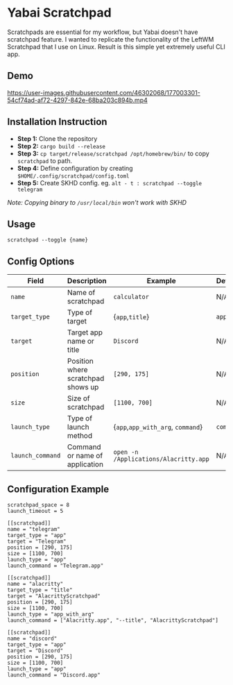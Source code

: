 # Yabai Scratchpad
Scratchpads are essential for my workflow, but Yabai doesn't have scratchpad feature. I wanted to replicate the functionality of the LeftWM Scratchpad that I use on Linux. Result is this simple yet extremely useful CLI app.

## Demo
https://user-images.githubusercontent.com/46302068/177003301-54cf74ad-af72-4297-842e-68ba203c894b.mp4 

## Installation Instruction
* **Step 1:** Clone the repository
* **Step 2:** `cargo build --release`
* **Step 3:** `cp target/release/scratchpad /opt/homebrew/bin/` to copy `scratchpad` to path.
* **Step 4:** Define configuration by creating `$HOME/.config/scratchpad/config.toml`
* **Step 5:** Create SKHD config. eg. `alt - t : scratchpad --toggle telegram`

*Note: Copying binary to `/usr/local/bin` won't work with SKHD*

## Usage
```
scratchpad --toggle {name}
```

## Config Options

| Field            | Description                        | Example                              |Default   |
|------------------|------------------------------------|--------------------------------------|----------|
|`name`            | Name of scratchpad                 | `calculator`                         | N/A      |
|`target_type`     | Type of target                     | {`app`,`title`}                      | `app`    |
|`target`          | Target app name or title           | `Discord`                            | N/A      |
|`position`        | Position where scratchpad shows up | `[290, 175]`                         | N/A      |
|`size`            | Size of scratchpad                 | `[1100, 700]`                        | N/A      |
|`launch_type`     | Type of launch method              | {`app`,`app_with_arg`, `command`}    | `command`|
|`launch_command`  | Command or name of application     | `open -n /Applications/Alacritty.app`| N/A      |

## Configuration Example
```
scratchpad_space = 8
launch_timeout = 5

[[scratchpad]]
name = "telegram"
target_type = "app"
target = "Telegram"
position = [290, 175]
size = [1100, 700]
launch_type = "app"
launch_command = "Telegram.app"

[[scratchpad]]
name = "alacritty"
target_type = "title"
target = "AlacrittyScratchpad"
position = [290, 175]
size = [1100, 700]
launch_type = "app_with_arg"
launch_command = ["Alacritty.app", "--title", "AlacrittyScratchpad"]

[[scratchpad]]
name = "discord"
target_type = "app"
target = "Discord"
position = [290, 175]
size = [1100, 700]
launch_type = "app"
launch_command = "Discord.app"
```
